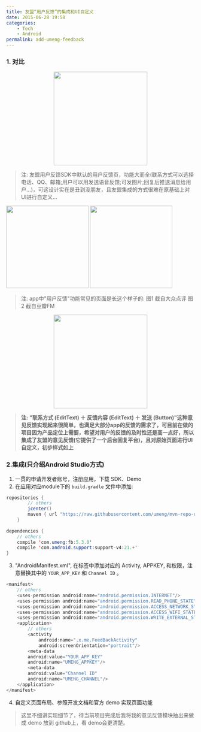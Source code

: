 ```yaml
---
title: 友盟“用户反馈”的集成和UI自定义
date: 2015-06-28 19:58
categories: 
    - Tech
    - Android
permalink: add-umeng-feedback
---
```


### 1. 对比

<center><img src='https://i.loli.net/2019/07/29/5d3e5deb94b6e92245.png' width="250"/></center>

> 注: 友盟用户反馈SDK中默认的用户反馈页，功能大而全(联系方式可以选择电话、QQ、邮箱;用户可以用发送语音反馈;可发图片;回复后推送消息给用户...)，可这设计实在是丑到没朋友，且友盟集成的方式很难在原基础上对UI进行自定义...

<div class='div_img'><img src="https://i.loli.net/2019/07/29/5d3e5f5f66f3e61612.png" width="220" />  <img src="https://i.loli.net/2019/07/29/5d3e5f76c88c199819.png" width="220" /></div>

> 注: app中"用户反馈"功能常见的页面是长这个样子的: 图1 截自大众点评   图2 截自豆瓣FM

<center><img src="https://i.loli.net/2019/07/29/5d3e5f940b06935620.png" width="250" /></center>

> **注: "联系方式 (EditText) ＋ 反馈内容 (EditText) ＋ 发送 (Button)"这种意见反馈实现起来很简单，也满足大部分app的反馈的需求了，可目前在做的项目因为产品定位上需要，希望对用户的反馈的及时性还是高一点好，所以集成了友盟的意见反馈(它提供了一个后台回复平台)，且对原始页面进行UI自定义，初步样式如上**

### 2.集成(只介绍Android Studio方式)
1) 一贯的申请开发者账号，注册应用，下载 SDK、Demo
2) 在应用对应module下的 `build.gradle` 文件中添加:

``` Java
repositories {
        // others
        jcenter()
        maven { url "https://raw.githubusercontent.com/umeng/mvn-repo-umeng/master/repository" }
    }
    
dependencies {
    // others
    compile 'com.umeng:fb:5.3.0'
    compile 'com.android.support:support-v4:21.+'
}
```

3) "AndroidManifest.xml", 在<application>标签中添加对应的 Activity, APPKEY, 和权限，注意替换其中的 `YOUR_APP_KEY`  和 `Channel ID` 。
``` Java
<manifest>
    // others
    <uses-permission android:name="android.permission.INTERNET"/>
    <uses-permission android:name="android.permission.READ_PHONE_STATE"/>
    <uses-permission android:name="android.permission.ACCESS_NETWORK_STATE"/>
    <uses-permission android:name="android.permission.ACCESS_WIFI_STATE" />
    <uses-permission android:name="android.permission.WRITE_EXTERNAL_STORAGE" />
    <application>
        // others
        <activity
            android:name=".x.me.FeedBackActivity"
            android:screenOrientation="portrait"/>
        <meta-data
        android:value="YOUR_APP_KEY"
        android:name="UMENG_APPKEY"/>
        <meta-data
        android:value="Channel ID"
        android:name="UMENG_CHANNEL"/>
    </application>
</manifest>
```
4) 自定义页面布局、参照开发文档和官方 demo 实现页面功能
> 这里不细讲实现细节了，待当前项目完成后我将我的意见反馈模块抽出来做成 demo 放到 github上，看 demo会更清楚。